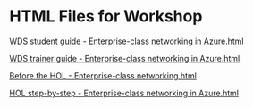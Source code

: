 ﻿# HTML Files for Workshop
[WDS student guide - Enterprise-class networking in Azure.html](https://cloudworkshop.blob.core.windows.net/enterprise-networking/Whiteboard%20design%20session/WDS%20student%20guide%20-%20Enterprise-class%20networking%20in%20Azure.html)

[WDS trainer guide - Enterprise-class networking in Azure.html](https://cloudworkshop.blob.core.windows.net/enterprise-networking/Whiteboard%20design%20session/WDS%20trainer%20guide%20-%20Enterprise-class%20networking%20in%20Azure.html)

[Before the HOL - Enterprise-class networking.html](https://cloudworkshop.blob.core.windows.net/enterprise-networking/Hands-on%20lab/Before%20the%20HOL%20-%20Enterprise-class%20networking.html)

[HOL step-by-step - Enterprise-class networking in Azure.html](https://cloudworkshop.blob.core.windows.net/enterprise-networking/Hands-on%20lab/HOL%20step-by-step%20-%20Enterprise-class%20networking%20in%20Azure.html)

